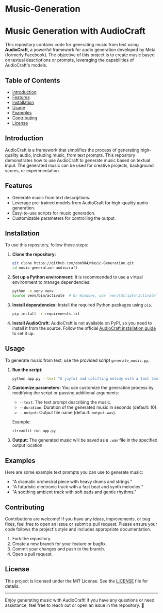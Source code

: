 # Music-Generation

# Music Generation with AudioCraft

This repository contains code for generating music from text using **AudioCraft**, a powerful framework for audio generation developed by Meta (formerly Facebook). The objective of this project is to create music based on textual descriptions or prompts, leveraging the capabilities of AudioCraft's models.

## Table of Contents
- [Introduction](#introduction)
- [Features](#features)
- [Installation](#installation)
- [Usage](#usage)
- [Examples](#examples)
- [Contributing](#contributing)
- [License](#license)

## Introduction
AudioCraft is a framework that simplifies the process of generating high-quality audio, including music, from text prompts. This repository demonstrates how to use AudioCraft to generate music based on textual input. The generated music can be used for creative projects, background scores, or experimentation.

## Features
- Generate music from text descriptions.
- Leverage pre-trained models from AudioCraft for high-quality audio generation.
- Easy-to-use scripts for music generation.
- Customizable parameters for controlling the output.

## Installation
To use this repository, follow these steps:

1. **Clone the repository:**
   ```bash
   git clone https://github.com/abm984/Music-Generation.git
   cd music-generation-audiocraft
   ```

2. **Set up a Python environment:**
   It is recommended to use a virtual environment to manage dependencies.
   ```bash
   python -m venv venv
   source venv/bin/activate  # On Windows, use `venv\Scripts\activate`
   ```

3. **Install dependencies:**
   Install the required Python packages using `pip`.
   ```bash
   pip install -r requirements.txt
   ```

4. **Install AudioCraft:**
   AudioCraft is not available on PyPI, so you need to install it from the source. Follow the official [AudioCraft installation guide](https://github.com/facebookresearch/audiocraft) to set it up.

## Usage
To generate music from text, use the provided script `generate_music.py`.

1. **Run the script:**
   ```bash
   python app.py --text "A joyful and uplifting melody with a fast tempo"
   ```

2. **Customize parameters:**
   You can customize the generation process by modifying the script or passing additional arguments:
   - `--text`: The text prompt describing the music.
   - `--duration`: Duration of the generated music in seconds (default: 10).
   - `--output`: Output file name (default: `output.wav`).

   Example:
   ```bash
   streamlit run app.py 
   ```

3. **Output:**
   The generated music will be saved as a `.wav` file in the specified output location.

## Examples
Here are some example text prompts you can use to generate music:
- "A dramatic orchestral piece with heavy drums and strings."
- "A futuristic electronic track with a fast beat and synth melodies."
- "A soothing ambient track with soft pads and gentle rhythms."

## Contributing
Contributions are welcome! If you have any ideas, improvements, or bug fixes, feel free to open an issue or submit a pull request. Please ensure your code follows the project's style and includes appropriate documentation.

1. Fork the repository.
2. Create a new branch for your feature or bugfix.
3. Commit your changes and push to the branch.
4. Open a pull request.

## License
This project is licensed under the MIT License. See the [LICENSE](LICENSE) file for details.

---

Enjoy generating music with AudioCraft! If you have any questions or need assistance, feel free to reach out or open an issue in the repository. 🎵
